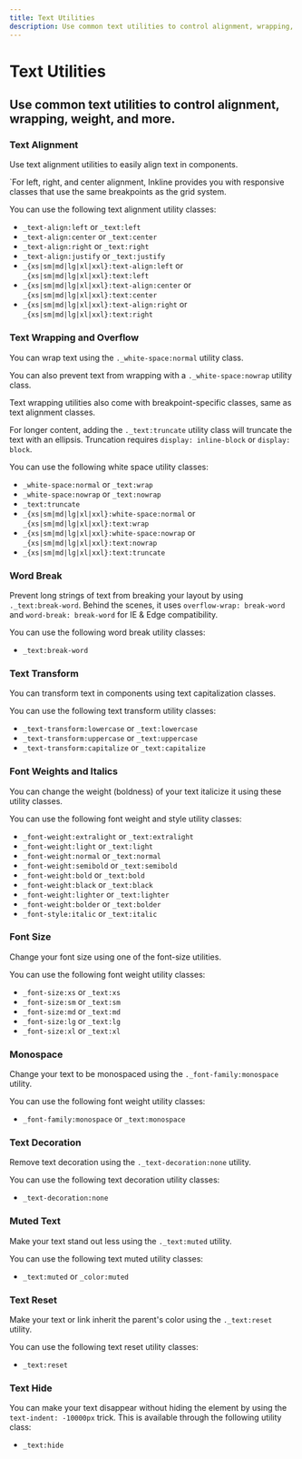 ```yaml
---
title: Text Utilities
description: Use common text utilities to control alignment, wrapping, weight, and more. 
---
```


<script setup>
import * as examples from '../../../../examples/utilities/text'
</script>

# Text Utilities

## Use common text utilities to control alignment, wrapping, weight, and more. 

### Text Alignment
Use text alignment utilities to easily align text in components. 

<example :component="examples.TextAlignJustifyExample" :html="examples.TextAlignJustifyExampleHTML"></example>

<example :component="examples.TextAlignExample" :html="examples.TextAlignExampleHTML"></example>

`For left, right, and center alignment, Inkline provides you with responsive classes that use the same breakpoints as the grid system.

<example :component="examples.TextAlignResponsiveExample" :html="examples.TextAlignResponsiveExampleHTML"></example>

You can use the following text alignment utility classes:

- `_text-align:left` or `_text:left`
- `_text-align:center` or `_text:center`
- `_text-align:right` or `_text:right`
- `_text-align:justify` or `_text:justify`
- `_{xs|sm|md|lg|xl|xxl}:text-align:left` or `_{xs|sm|md|lg|xl|xxl}:text:left`
- `_{xs|sm|md|lg|xl|xxl}:text-align:center` or `_{xs|sm|md|lg|xl|xxl}:text:center`
- `_{xs|sm|md|lg|xl|xxl}:text-align:right` or `_{xs|sm|md|lg|xl|xxl}:text:right`

### Text Wrapping and Overflow
You can wrap text using the `._white-space:normal` utility class.

<example :component="examples.TextWrapExample" :html="examples.TextWrapExampleHTML"></example>

You can also prevent text from wrapping with a `._white-space:nowrap` utility class.

<example :component="examples.TextNowrapExample" :html="examples.TextNowrapExampleHTML"></example>

Text wrapping utilities also come with breakpoint-specific classes, same as text alignment classes.

For longer content, adding the `._text:truncate` utility class will truncate the text with an ellipsis. Truncation requires `display: inline-block` or `display: block`.

<example :component="examples.TextTruncateExample" :html="examples.TextTruncateExampleHTML"></example>

You can use the following white space utility classes:

- `_white-space:normal` or `_text:wrap`
- `_white-space:nowrap` or `_text:nowrap`
- `_text:truncate`
- `_{xs|sm|md|lg|xl|xxl}:white-space:normal` or `_{xs|sm|md|lg|xl|xxl}:text:wrap`
- `_{xs|sm|md|lg|xl|xxl}:white-space:nowrap` or `_{xs|sm|md|lg|xl|xxl}:text:nowrap`
- `_{xs|sm|md|lg|xl|xxl}:text:truncate`

### Word Break
Prevent long strings of text from breaking your layout by using `._text:break-word`. Behind the scenes, it uses `overflow-wrap: break-word` and `word-break: break-word` for IE & Edge compatibility.

<example :component="examples.TextBreakExample" :html="examples.TextBreakExampleHTML"></example>

You can use the following word break utility classes:

- `_text:break-word`

### Text Transform
You can transform text in components using text capitalization classes.

<example :component="examples.TextTransformExample" :html="examples.TextTransformExampleHTML"></example>

You can use the following text transform utility classes:

- `_text-transform:lowercase` or `_text:lowercase`
- `_text-transform:uppercase` or `_text:uppercase`
- `_text-transform:capitalize` or `_text:capitalize`

### Font Weights and Italics
You can change the weight (boldness) of your text italicize it using these utility classes.

<example :component="examples.TextFontWeightExample" :html="examples.TextFontWeightExampleHTML"></example>

<example :component="examples.TextFontWeightRelativeExample" :html="examples.TextFontWeightRelativeExampleHTML"></example>

<example :component="examples.TextFontStyleItalicExample" :html="examples.TextFontStyleItalicExampleHTML"></example>


You can use the following font weight and style utility classes:

- `_font-weight:extralight` or `_text:extralight`
- `_font-weight:light` or `_text:light`
- `_font-weight:normal` or `_text:normal`
- `_font-weight:semibold` or `_text:semibold`
- `_font-weight:bold` or `_text:bold`
- `_font-weight:black` or `_text:black`
- `_font-weight:lighter` or `_text:lighter`
- `_font-weight:bolder` or `_text:bolder`
- `_font-style:italic` or `_text:italic`

### Font Size
Change your font size using one of the font-size utilities.

<example :component="examples.TextFontSizeExample" :html="examples.TextFontSizeExampleHTML"></example>

You can use the following font weight utility classes:

- `_font-size:xs` or `_text:xs`
- `_font-size:sm` or `_text:sm`
- `_font-size:md` or `_text:md`
- `_font-size:lg` or `_text:lg`
- `_font-size:xl` or `_text:xl`

### Monospace
Change your text to be monospaced using the `._font-family:monospace` utility.

<example :component="examples.TextFontMonospaceExample" :html="examples.TextFontMonospaceExampleHTML"></example>

You can use the following font weight utility classes:

- `_font-family:monospace` or `_text:monospace`

### Text Decoration
Remove text decoration using the `._text-decoration:none` utility.

<example :component="examples.TextDecorationExample" :html="examples.TextDecorationExampleHTML"></example>

You can use the following text decoration utility classes:

- `_text-decoration:none` 

### Muted Text
Make your text stand out less using the `._text:muted` utility.

<example :component="examples.TextMutedExample" :html="examples.TextMutedExampleHTML"></example>

You can use the following text muted utility classes:

- `_text:muted` or `_color:muted` 

### Text Reset
Make your text or link inherit the parent's color using the `._text:reset` utility.

<example :component="examples.TextResetExample" :html="examples.TextResetExampleHTML"></example>

You can use the following text reset utility classes:

- `_text:reset`

### Text Hide
You can make your text disappear without hiding the element by using the `text-indent: -10000px` trick. This is available through the following utility class:

- `_text:hide`
